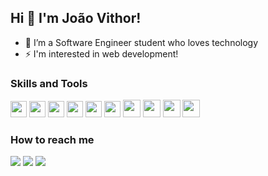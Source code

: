 ## Hi 🤚 I'm João Vithor! 

- 🔭 I’m a Software Engineer student who loves technology
- ⚡ I'm interested in web development!

### Skills and Tools
<img width="26" height="26" src="https://cdn.jsdelivr.net/gh/devicons/devicon@latest/icons/html5/html5-original.svg" /> <img width="26" height="26" src="https://cdn.jsdelivr.net/gh/devicons/devicon@latest/icons/css3/css3-original.svg" /> <img width="26" height="26" src="https://cdn.jsdelivr.net/gh/devicons/devicon@latest/icons/javascript/javascript-plain.svg" /> <img width="26" height="26" src="https://cdn.jsdelivr.net/gh/devicons/devicon@latest/icons/react/react-original-wordmark.svg" />  <img width="26" height="26" src="https://cdn.jsdelivr.net/gh/devicons/devicon@latest/icons/nodejs/nodejs-original.svg" /> <img width="26" height="26" src="https://cdn.jsdelivr.net/gh/devicons/devicon@latest/icons/mysql/mysql-original.svg" /> <img width="28" height="28" src="https://cdn.jsdelivr.net/gh/devicons/devicon@latest/icons/mongodb/mongodb-original.svg" /> <img width="28" height="28" src="https://cdn.jsdelivr.net/gh/devicons/devicon@latest/icons/python/python-original.svg"/> <img width="28" height="28" src="https://cdn.jsdelivr.net/gh/devicons/devicon@latest/icons/linux/linux-original.svg" /> <img width="28" height="28" src="https://cdn.jsdelivr.net/gh/devicons/devicon@latest/icons/git/git-original.svg" />


### How to reach me
<a href = "mailto:joaovithormg@gmail.com"><img loading="lazy" src="https://img.shields.io/badge/Gmail-D14836?style=for-the-badge&logo=gmail&logoColor=white" target="_blank"></a> <a href="https://www.linkedin.com/in/jo%C3%A3o-vithor-moraes-b763872b3/" target="_blank"><img loading="lazy" src="https://img.shields.io/badge/-LinkedIn-%230077B5?style=for-the-badge&logo=linkedin&logoColor=white" target="_blank"></a> <a href="https://www.instagram.com/joaovithormoraes_/" target="_blank"><img loading="lazy" src="https://img.shields.io/badge/-Instagram-%23E4405F?style=for-the-badge&logo=instagram&logoColor=white" target="_blank"></a>






          
          
          
          
        
